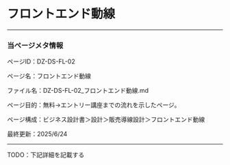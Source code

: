 # フロントエンド動線

---

### 当ページメタ情報

ページID：DZ-DS-FL-02

ページ名：フロントエンド動線

ファイル名：DZ-DS-FL-02_フロントエンド動線.md

ページ目的：無料→エントリー講座までの流れを示したページ。

ページ構成：ビジネス設計書＞設計＞販売導線設計＞フロントエンド動線

最終更新：2025/6/24

---

TODO：下記詳細を記載する
